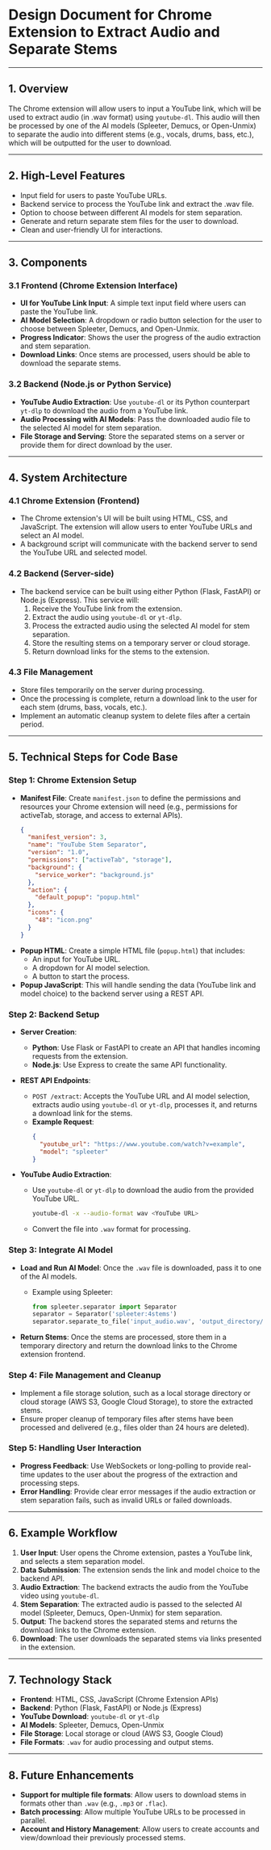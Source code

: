 
# Design Document for Chrome Extension to Extract Audio and Separate Stems

---

## 1. Overview
The Chrome extension will allow users to input a YouTube link, which will be used to extract audio (in .wav format) using `youtube-dl`. This audio will then be processed by one of the AI models (Spleeter, Demucs, or Open-Unmix) to separate the audio into different stems (e.g., vocals, drums, bass, etc.), which will be outputted for the user to download.

---

## 2. High-Level Features
- Input field for users to paste YouTube URLs.
- Backend service to process the YouTube link and extract the .wav file.
- Option to choose between different AI models for stem separation.
- Generate and return separate stem files for the user to download.
- Clean and user-friendly UI for interactions.

---

## 3. Components
### 3.1 Frontend (Chrome Extension Interface)
- **UI for YouTube Link Input**: A simple text input field where users can paste the YouTube link.
- **AI Model Selection**: A dropdown or radio button selection for the user to choose between Spleeter, Demucs, and Open-Unmix.
- **Progress Indicator**: Shows the user the progress of the audio extraction and stem separation.
- **Download Links**: Once stems are processed, users should be able to download the separate stems.

### 3.2 Backend (Node.js or Python Service)
- **YouTube Audio Extraction**: Use `youtube-dl` or its Python counterpart `yt-dlp` to download the audio from a YouTube link.
- **Audio Processing with AI Models**: Pass the downloaded audio file to the selected AI model for stem separation.
- **File Storage and Serving**: Store the separated stems on a server or provide them for direct download by the user.

---

## 4. System Architecture

### 4.1 Chrome Extension (Frontend)
- The Chrome extension's UI will be built using HTML, CSS, and JavaScript. The extension will allow users to enter YouTube URLs and select an AI model.
- A background script will communicate with the backend server to send the YouTube URL and selected model.

### 4.2 Backend (Server-side)
- The backend service can be built using either Python (Flask, FastAPI) or Node.js (Express). This service will:
  1. Receive the YouTube link from the extension.
  2. Extract the audio using `youtube-dl` or `yt-dlp`.
  3. Process the extracted audio using the selected AI model for stem separation.
  4. Store the resulting stems on a temporary server or cloud storage.
  5. Return download links for the stems to the extension.

### 4.3 File Management
- Store files temporarily on the server during processing.
- Once the processing is complete, return a download link to the user for each stem (drums, bass, vocals, etc.).
- Implement an automatic cleanup system to delete files after a certain period.

---

## 5. Technical Steps for Code Base

### Step 1: Chrome Extension Setup
- **Manifest File**: Create `manifest.json` to define the permissions and resources your Chrome extension will need (e.g., permissions for activeTab, storage, and access to external APIs).
  ```json
  {
    "manifest_version": 3,
    "name": "YouTube Stem Separator",
    "version": "1.0",
    "permissions": ["activeTab", "storage"],
    "background": {
      "service_worker": "background.js"
    },
    "action": {
      "default_popup": "popup.html"
    },
    "icons": {
      "48": "icon.png"
    }
  }
  ```
- **Popup HTML**: Create a simple HTML file (`popup.html`) that includes:
  - An input for YouTube URL.
  - A dropdown for AI model selection.
  - A button to start the process.
- **Popup JavaScript**: This will handle sending the data (YouTube link and model choice) to the backend server using a REST API.

### Step 2: Backend Setup
- **Server Creation**:
  - **Python**: Use Flask or FastAPI to create an API that handles incoming requests from the extension.
  - **Node.js**: Use Express to create the same API functionality.

- **REST API Endpoints**:
  - `POST /extract`: Accepts the YouTube URL and AI model selection, extracts audio using `youtube-dl` or `yt-dlp`, processes it, and returns a download link for the stems.
  - **Example Request**:
    ```json
    {
      "youtube_url": "https://www.youtube.com/watch?v=example",
      "model": "spleeter"
    }
    ```

- **YouTube Audio Extraction**: 
  - Use `youtube-dl` or `yt-dlp` to download the audio from the provided YouTube URL.
    ```bash
    youtube-dl -x --audio-format wav <YouTube URL>
    ```
  - Convert the file into `.wav` format for processing.

### Step 3: Integrate AI Model
- **Load and Run AI Model**: Once the `.wav` file is downloaded, pass it to one of the AI models.
  - Example using Spleeter:
    ```python
    from spleeter.separator import Separator
    separator = Separator('spleeter:4stems')
    separator.separate_to_file('input_audio.wav', 'output_directory/')
    ```

- **Return Stems**: Once the stems are processed, store them in a temporary directory and return the download links to the Chrome extension frontend.

### Step 4: File Management and Cleanup
- Implement a file storage solution, such as a local storage directory or cloud storage (AWS S3, Google Cloud Storage), to store the extracted stems.
- Ensure proper cleanup of temporary files after stems have been processed and delivered (e.g., files older than 24 hours are deleted).

### Step 5: Handling User Interaction
- **Progress Feedback**: Use WebSockets or long-polling to provide real-time updates to the user about the progress of the extraction and processing steps.
- **Error Handling**: Provide clear error messages if the audio extraction or stem separation fails, such as invalid URLs or failed downloads.

---

## 6. Example Workflow

1. **User Input**: User opens the Chrome extension, pastes a YouTube link, and selects a stem separation model.
2. **Data Submission**: The extension sends the link and model choice to the backend API.
3. **Audio Extraction**: The backend extracts the audio from the YouTube video using `youtube-dl`.
4. **Stem Separation**: The extracted audio is passed to the selected AI model (Spleeter, Demucs, Open-Unmix) for stem separation.
5. **Output**: The backend stores the separated stems and returns the download links to the Chrome extension.
6. **Download**: The user downloads the separated stems via links presented in the extension.

---

## 7. Technology Stack
- **Frontend**: HTML, CSS, JavaScript (Chrome Extension APIs)
- **Backend**: Python (Flask, FastAPI) or Node.js (Express)
- **YouTube Download**: `youtube-dl` or `yt-dlp`
- **AI Models**: Spleeter, Demucs, Open-Unmix
- **File Storage**: Local storage or cloud (AWS S3, Google Cloud)
- **File Formats**: `.wav` for audio processing and output stems.

---

## 8. Future Enhancements
- **Support for multiple file formats**: Allow users to download stems in formats other than `.wav` (e.g., `.mp3` or `.flac`).
- **Batch processing**: Allow multiple YouTube URLs to be processed in parallel.
- **Account and History Management**: Allow users to create accounts and view/download their previously processed stems.
